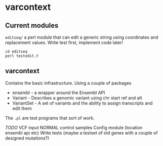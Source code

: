# varcontext

## Current modules
`editseq/` a perl module that can edit a generic string using coordinates and replacement
values. Write test first, implement code later!

```
cd editseq
perl testedit.t
```


## varcontext
Contains the basic infrastructure. Using a couple of packages
 - ensembl - a wrapper around the Ensembl API
 - Variant - Describes a genomic variant using chr start ref and alt
 - VariantSet - A set of variants and the ability to assign transcripts and edit them


The `.pl` are test programs that sort of work.

*TODO*
VCF input
NORMAL control samples
Config module (location ensembl api etc)
Write tests (maybe a testset of old genes with a couple of designed mutations?)



